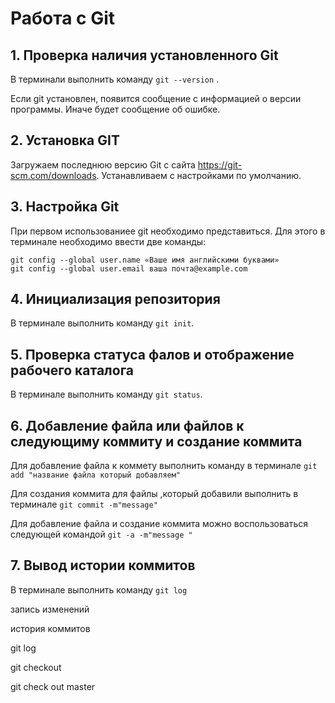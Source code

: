# Работа с Git
## 1. Проверка наличия установленного Git
В терминали выполнить команду `git --version` .

Если git установлен, появится сообщение с информацией о версии программы. Иначе будет сообщение об ошибке.

## 2. Установка GIT
Загружаем последнюю версию Git  с сайта https://git-scm.com/downloads.
Устанавливаем с настройками по умолчанию.

## 3. Настройка Git

При первом использованиее git необходимо представиться. Для этого в терминале необходимо ввести две команды:
```
git config --global user.name «Ваше имя английскими буквами»
git config --global user.email ваша почта@example.com
```
## 4. Инициализация репозитория 

В терминале выполнить команду `git init`.

## 5. Проверка статуса фалов и отображение рабочего каталога

В терминале выполнить команду  `git status`.

## 6. Добавление файла или файлов к следующиму коммиту и создание коммита

Для добавление файла к коммету выполнить команду в терминале `git add "название файла который добавляем"`

Для создания коммита для файлы ,который добавили выполнить в терминале `git commit -m"message"`

Для добавление файла и создание коммита можно воспользоваться следующей командой `git -a -m"message "`

## 7. Вывод истории коммитов
В терминале выполнить команду `git log`



запись изменений


история коммитов


git log

git checkout

git check out master